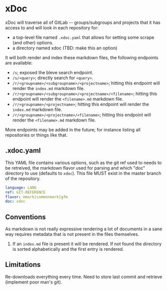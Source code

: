 # xDoc

xDoc will traverse all of GitLab -- groups/subgroups and projects that it has access to and will
look in each repository for:

* a top-level file named `.xdoc.yaml` that allows for setting some scrape (and other) options.
* a directory named xdoc (TBD: make this an option)

It will both render and index these markdown files, the following endpoints are available:

* `/s`; exposed the bleve search endpoint.
* `/s/<query>`; directly search for `<query>`.
* `/r/<groupname>/<subgroupname>/<projectname>`; hitting this endpoint will render the `index.md` markdown file.
* `/r/<groupname>/<subgroupname>/<projectname>/<filename>`; hitting this endpoint will render the `<filename>.md` markdown file.
* `/r/<groupname>/<projectname>`; hitting this endpoint will render the `index.md` markdown file.
* `/r/<groupname>/<projectname>/<filename>`; hitting this endpoint will render the `<filename>.md` markdown file.

More endpoints may be added in the future; for instance listing all repositories or things like
that.

## .xdoc.yaml

This YAML file contains various options, such as the git ref used to needs to be retreived, the
markdown flavor used for parsing and which "doc" directory to use (defaults to `xdoc`). This file
MUST exist in the master branch of the repository.

~~~ yaml
language: LANG
ref: GIT-REFERENCE
flavor: mmark|commonmark|gfm
doc: xdoc
~~~

## Conventions

As markdown is not really expressive rendering a lot of documents in a sane way requires metadata
that is not present in the files themselves.

1. If an `index.md` file is present it will be rendered. If not found the directory is sorted
   alphabetically and the first entry is rendered.

## Limitations

Re-downloads everything every time. Need to store last commit and retrieve (implement poor man's
git).
